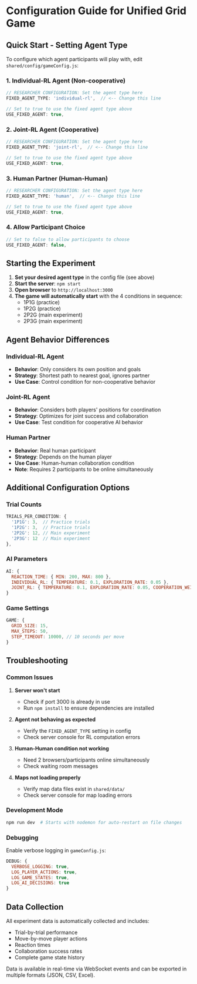 # Configuration Guide for Unified Grid Game

## Quick Start - Setting Agent Type

To configure which agent participants will play with, edit `shared/config/gameConfig.js`:

### 1. Individual-RL Agent (Non-cooperative)
```javascript
// RESEARCHER CONFIGURATION: Set the agent type here
FIXED_AGENT_TYPE: 'individual-rl',  // <-- Change this line

// Set to true to use the fixed agent type above
USE_FIXED_AGENT: true,
```

### 2. Joint-RL Agent (Cooperative) 
```javascript
// RESEARCHER CONFIGURATION: Set the agent type here
FIXED_AGENT_TYPE: 'joint-rl',  // <-- Change this line

// Set to true to use the fixed agent type above
USE_FIXED_AGENT: true,
```

### 3. Human Partner (Human-Human)
```javascript
// RESEARCHER CONFIGURATION: Set the agent type here
FIXED_AGENT_TYPE: 'human',  // <-- Change this line

// Set to true to use the fixed agent type above
USE_FIXED_AGENT: true,
```

### 4. Allow Participant Choice
```javascript
// Set to false to allow participants to choose
USE_FIXED_AGENT: false,
```

## Starting the Experiment

1. **Set your desired agent type** in the config file (see above)
2. **Start the server**: `npm start`
3. **Open browser** to `http://localhost:3000`
4. **The game will automatically start** with the 4 conditions in sequence:
   - 1P1G (practice)
   - 1P2G (practice) 
   - 2P2G (main experiment)
   - 2P3G (main experiment)

## Agent Behavior Differences

### Individual-RL Agent
- **Behavior**: Only considers its own position and goals
- **Strategy**: Shortest path to nearest goal, ignores partner
- **Use Case**: Control condition for non-cooperative behavior

### Joint-RL Agent  
- **Behavior**: Considers both players' positions for coordination
- **Strategy**: Optimizes for joint success and collaboration
- **Use Case**: Test condition for cooperative AI behavior

### Human Partner
- **Behavior**: Real human participant
- **Strategy**: Depends on the human player
- **Use Case**: Human-human collaboration condition
- **Note**: Requires 2 participants to be online simultaneously

## Additional Configuration Options

### Trial Counts
```javascript
TRIALS_PER_CONDITION: {
  '1P1G': 3,  // Practice trials
  '1P2G': 3,  // Practice trials  
  '2P2G': 12, // Main experiment
  '2P3G': 12  // Main experiment
},
```

### AI Parameters
```javascript
AI: {
  REACTION_TIME: { MIN: 200, MAX: 800 },
  INDIVIDUAL_RL: { TEMPERATURE: 0.1, EXPLORATION_RATE: 0.05 },
  JOINT_RL: { TEMPERATURE: 0.1, EXPLORATION_RATE: 0.05, COOPERATION_WEIGHT: 0.8 }
}
```

### Game Settings
```javascript
GAME: {
  GRID_SIZE: 15,
  MAX_STEPS: 50,
  STEP_TIMEOUT: 10000, // 10 seconds per move
}
```

## Troubleshooting

### Common Issues

1. **Server won't start**
   - Check if port 3000 is already in use
   - Run `npm install` to ensure dependencies are installed

2. **Agent not behaving as expected**
   - Verify the `FIXED_AGENT_TYPE` setting in config
   - Check server console for RL computation errors

3. **Human-Human condition not working**
   - Need 2 browsers/participants online simultaneously
   - Check waiting room messages

4. **Maps not loading properly**
   - Verify map data files exist in `shared/data/`
   - Check server console for map loading errors

### Development Mode
```bash
npm run dev  # Starts with nodemon for auto-restart on file changes
```

### Debugging
Enable verbose logging in `gameConfig.js`:
```javascript
DEBUG: {
  VERBOSE_LOGGING: true,
  LOG_PLAYER_ACTIONS: true,
  LOG_GAME_STATES: true,
  LOG_AI_DECISIONS: true
}
```

## Data Collection

All experiment data is automatically collected and includes:
- Trial-by-trial performance
- Move-by-move player actions  
- Reaction times
- Collaboration success rates
- Complete game state history

Data is available in real-time via WebSocket events and can be exported in multiple formats (JSON, CSV, Excel).